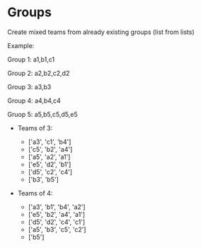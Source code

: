 # Groups
Create mixed teams from already existing groups (list from lists)

Example:

Group 1:
 a1,b1,c1

Group 2:
 a2,b2,c2,d2

Group 3:
 a3,b3

Group 4:
 a4,b4,c4

Gruop 5:
 a5,b5,c5,d5,e5

- Teams of 3:
  * ['a3', 'c1', 'b4']
  * ['c5', 'b2', 'a4']
  * ['a5', 'a2', 'a1']
  * ['e5', 'd2', 'b1']
  * ['d5', 'c2', 'c4']
  * ['b3', 'b5']

- Teams of 4:
  * ['a3', 'b1', 'b4', 'a2']
  * ['e5', 'b2', 'a4', 'a1']
  * ['d5', 'd2', 'c4', 'c1']
  * ['a5', 'b3', 'c5', 'c2']
  * ['b5']
